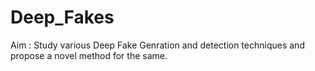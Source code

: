 # Deep_Fakes

Aim : Study various Deep Fake Genration and detection techniques and propose a novel method for the same. 
